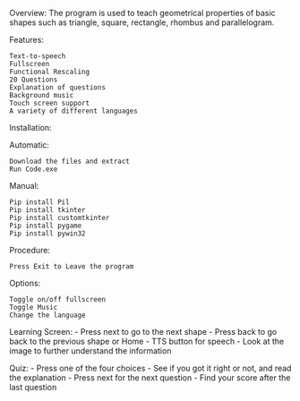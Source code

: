 Overview: The program is used to teach geometrical properties of basic shapes such as triangle, square, rectangle, rhombus and parallelogram.

Features:

    Text-to-speech
    Fullscreen
    Functional Rescaling
    20 Questions
    Explanation of questions
    Background music
    Touch screen support
    A variety of different languages

Installation:

Automatic:

    Download the files and extract
    Run Code.exe

Manual:

    Pip install Pil
    Pip install tkinter
    Pip install customtkinter
    Pip install pygame
    Pip install pywin32

Procedure:

    Press Exit to Leave the program

Options:

    Toggle on/off fullscreen
    Toggle Music
    Change the language

Learning Screen: - Press next to go to the next shape - Press back to go back to the previous shape or Home - TTS button for speech - Look at the image to further understand the information

Quiz: - Press one of the four choices - See if you got it right or not, and read the explanation - Press next for the next question - Find your score after the last question
